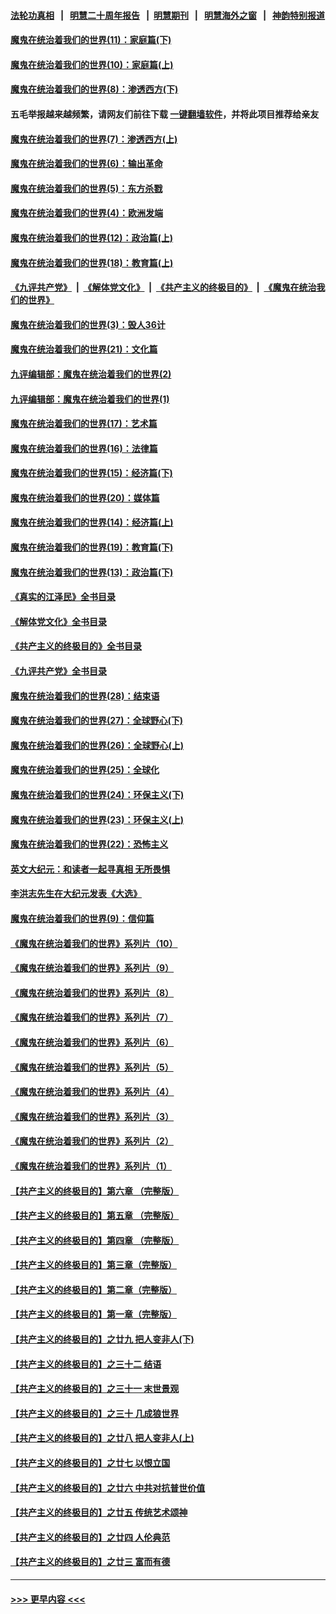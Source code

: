 #### [法轮功真相](https://github.com/gfw-breaker/truth/blob/master/README.md?t=0) &nbsp;&nbsp;|&nbsp;&nbsp; [明慧二十周年报告](https://github.com/gfw-breaker/mh-reports/blob/master/README.md?t=0) &nbsp;&nbsp;|&nbsp;&nbsp;[明慧期刊](https://github.com/gfw-breaker/mh-qikan) &nbsp;&nbsp;|&nbsp;&nbsp; [明慧海外之窗](https://github.com/gfw-breaker/mh-news/blob/master/README.md?t=0) &nbsp;&nbsp;|&nbsp;&nbsp; [神韵特别报道](https://github.com/gfw-breaker/mh-news/blob/master/shenyun.md?t=0)
#### [魔鬼在统治着我们的世界(11)：家庭篇(下)](../pages/nsc422/n10440961.md?t=12211843) 
#### [魔鬼在统治着我们的世界(10)：家庭篇(上)](../pages/nsc422/n10435448.md?t=12211843) 
#### [魔鬼在统治着我们的世界(8)：渗透西方(下)](../pages/nsc422/n10429603.md?t=12211843) 
#### 五毛举报越来越频繁，请网友们前往下载 [一键翻墙软件](https://github.com/gfw-breaker/ssr-accounts)，并将此项目推荐给亲友
#### [魔鬼在统治着我们的世界(7)：渗透西方(上)](../pages/nsc422/n10426013.md?t=12211843) 
#### [魔鬼在统治着我们的世界(6)：输出革命](../pages/nsc422/n10421536.md?t=12211843) 
#### [魔鬼在统治着我们的世界(5)：东方杀戮](../pages/nsc422/n10417707.md?t=12211843) 
#### [魔鬼在统治着我们的世界(4)：欧洲发端](../pages/nsc422/n10414890.md?t=12211843) 
#### [魔鬼在统治着我们的世界(12)：政治篇(上)](../pages/nsc422/n10444576.md?t=12211843) 
#### [魔鬼在统治着我们的世界(18)：教育篇(上)](../pages/nsc422/n10526970.md?t=12211843) 
#### [《九评共产党》](https://github.com/begood0513/9ping.md/blob/master/README.md) &nbsp;|&nbsp; [《解体党文化》](../../../../jtdwh.md/blob/master/README.md)  &nbsp;|&nbsp; [《共产主义的终极目的》](../../../../gczydzjmd.md/blob/master/README.md) &nbsp;|&nbsp; [《魔鬼在统治我们的世界》](../../../../mgztzwmdsj.md/blob/master/README.md) 
#### [魔鬼在统治着我们的世界(3)：毁人36计](../pages/nsc422/n10411583.md?t=12211843) 
#### [魔鬼在统治着我们的世界(21)：文化篇](../pages/nsc422/n10597706.md?t=12211843) 
#### [九评编辑部：魔鬼在统治着我们的世界(2)](../pages/nsc422/n10410036.md?t=12211843) 
#### [九评编辑部：魔鬼在统治着我们的世界(1)](../pages/nsc422/n10406825.md?t=12211843) 
#### [魔鬼在统治着我们的世界(17)：艺术篇](../pages/nsc422/n10499093.md?t=12211843) 
#### [魔鬼在统治着我们的世界(16)：法律篇](../pages/nsc422/n10485969.md?t=12211843) 
#### [魔鬼在统治着我们的世界(15)：经济篇(下)](../pages/nsc422/n10469975.md?t=12211843) 
#### [魔鬼在统治着我们的世界(20)：媒体篇](../pages/nsc422/n10586579.md?t=12211843) 
#### [魔鬼在统治着我们的世界(14)：经济篇(上)](../pages/nsc422/n10457370.md?t=12211843) 
#### [魔鬼在统治着我们的世界(19)：教育篇(下)](../pages/nsc422/n10564808.md?t=12211843) 
#### [魔鬼在统治着我们的世界(13)：政治篇(下)](../pages/nsc422/n10448270.md?t=12211843) 
#### [《真实的江泽民》全书目录](../pages/nsc422/n13721399.md?t=12211843) 
#### [《解体党文化》全书目录](../pages/nsc422/n13721157.md?t=12211843) 
#### [《共产主义的终极目的》全书目录](../pages/nsc422/n13721048.md?t=12211843) 
#### [《九评共产党》全书目录](../pages/nsc422/n13708085.md?t=12211843) 
#### [魔鬼在统治着我们的世界(28)：结束语](../pages/nsc422/n10936246.md?t=12211843) 
#### [魔鬼在统治着我们的世界(27)：全球野心(下)](../pages/nsc422/n10928319.md?t=12211843) 
#### [魔鬼在统治着我们的世界(26)：全球野心(上)](../pages/nsc422/n10900318.md?t=12211843) 
#### [魔鬼在统治着我们的世界(25)：全球化](../pages/nsc422/n10788205.md?t=12211843) 
#### [魔鬼在统治着我们的世界(24)：环保主义(下)](../pages/nsc422/n10695307.md?t=12211843) 
#### [魔鬼在统治着我们的世界(23)：环保主义(上)](../pages/nsc422/n10688613.md?t=12211843) 
#### [魔鬼在统治着我们的世界(22)：恐怖主义](../pages/nsc422/n10614727.md?t=12211843) 
#### [英文大纪元：和读者一起寻真相 无所畏惧](../pages/nsc422/n12542027.md?t=12211843) 
#### [李洪志先生在大纪元发表《大选》](../pages/nsc422/n12534746.md?t=12211843) 
#### [魔鬼在统治着我们的世界(9)：信仰篇](../pages/nsc422/n10432159.md?t=12211843) 
#### [《魔鬼在统治着我们的世界》系列片（10）](../pages/nsc422/n12292670.md?t=12211843) 
#### [《魔鬼在统治着我们的世界》系列片（9）](../pages/nsc422/n12290859.md?t=12211843) 
#### [《魔鬼在统治着我们的世界》系列片（8）](../pages/nsc422/n12287445.md?t=12211843) 
#### [《魔鬼在统治着我们的世界》系列片（7）](../pages/nsc422/n12283425.md?t=12211843) 
#### [《魔鬼在统治着我们的世界》系列片（6）](../pages/nsc422/n12282314.md?t=12211843) 
#### [《魔鬼在统治着我们的世界》系列片（5）](../pages/nsc422/n12281419.md?t=12211843) 
#### [《魔鬼在统治着我们的世界》系列片（4）](../pages/nsc422/n12274024.md?t=12211843) 
#### [《魔鬼在统治着我们的世界》系列片（3）](../pages/nsc422/n12271322.md?t=12211843) 
#### [《魔鬼在统治着我们的世界》系列片（2）](../pages/nsc422/n12269049.md?t=12211843) 
#### [《魔鬼在统治着我们的世界》系列片（1）](../pages/nsc422/n12267575.md?t=12211843) 
#### [【共产主义的终极目的】第六章 （完整版）](../pages/nsc422/n11428913.md?t=12211843) 
#### [【共产主义的终极目的】第五章 （完整版）](../pages/nsc422/n11428912.md?t=12211843) 
#### [【共产主义的终极目的】第四章 （完整版）](../pages/nsc422/n11428907.md?t=12211843) 
#### [【共产主义的终极目的】第三章（完整版）](../pages/nsc422/n11428848.md?t=12211843) 
#### [【共产主义的终极目的】第二章（完整版）](../pages/nsc422/n11428831.md?t=12211843) 
#### [【共产主义的终极目的】第一章（完整版）](../pages/nsc422/n11417651.md?t=12211843) 
#### [【共产主义的终极目的】之廿九 把人变非人(下)](../pages/nsc422/n11344140.md?t=12211843) 
#### [【共产主义的终极目的】之三十二 结语](../pages/nsc422/n11360535.md?t=12211843) 
#### [【共产主义的终极目的】之三十一 末世景观](../pages/nsc422/n11351129.md?t=12211843) 
#### [【共产主义的终极目的】之三十 几成狼世界](../pages/nsc422/n11348280.md?t=12211843) 
#### [【共产主义的终极目的】之廿八 把人变非人(上)](../pages/nsc422/n11340492.md?t=12211843) 
#### [【共产主义的终极目的】之廿七 以恨立国](../pages/nsc422/n11336944.md?t=12211843) 
#### [【共产主义的终极目的】之廿六 中共对抗普世价值](../pages/nsc422/n11324785.md?t=12211843) 
#### [【共产主义的终极目的】之廿五 传统艺术颂神](../pages/nsc422/n11296396.md?t=12211843) 
#### [【共产主义的终极目的】之廿四 人伦典范](../pages/nsc422/n11296397.md?t=12211843) 
#### [【共产主义的终极目的】之廿三 富而有德](../pages/nsc422/n11283598.md?t=12211843) 

----
#### [ >>> 更早内容 <<< ](../indexes/nsc422-earlier.md)
